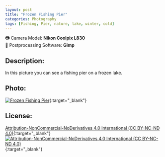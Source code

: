 ```yaml
---
layout: post
title: "Frozen Fishing Pier"
categories: Photography
tags: [Fishing, Pier, nature, lake, winter, cold]
---
```

📷 Camera Model: **Nikon Coolpix L830**<br />
💾 Postprocessing Software: **Gimp**
## Description:
In this picture you can see a fishing pier on a frozen lake.
## Photo:
[![Frozen Fishing Pier](https://live.staticflickr.com/65535/51774818034_413f037834_c_d.jpg)](https://www.flickr.com/photos/mike_ravenblack/51774818034){:target="_blank"}
## License:
[Attribution-NonCommercial-NoDerivatives 4.0 International (CC BY-NC-ND 4.0)](https://creativecommons.org/licenses/by-nc-nd/4.0/){:target="_blank"} \
[![Attribution-NonCommercial-NoDerivatives 4.0 International (CC BY-NC-ND 4.0)](https://i.creativecommons.org/l/by-nc-nd/4.0/88x31.png)](http://creativecommons.org/licenses/by-nc-nd/4.0/){:target="_blank"}